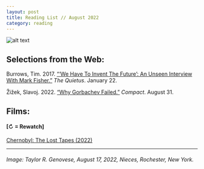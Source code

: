 ```yaml
---
layout: post
title: Reading List // August 2022
category: reading
---
```


![alt text](https://trgenovese.github.io/blog/images/aug22reading.jpg)

## Selections from the Web:
Burrows, Tim. 2017. [“‘We Have To Invent The Future’: An Unseen Interview With Mark Fisher.”](https://thequietus.com/articles/21616-mark-fisher-interview-capitalist-realism-sam-berkson) *The Quietus*. January 22.

Žižek, Slavoj. 2022. [“Why Gorbachev Failed.”](https://compactmag.com/article/why-gorbachev-failed) *Compact*. August 31.

## Films:
#### [↻ = Rewatch]

[Chernobyl: The Lost Tapes (2022)](https://letterboxd.com/trgenovese/film/chernobyl-the-lost-tapes/)

___
###### Image: Taylor R. Genovese, August 17, 2022, Nieces, Rochester, New York.
